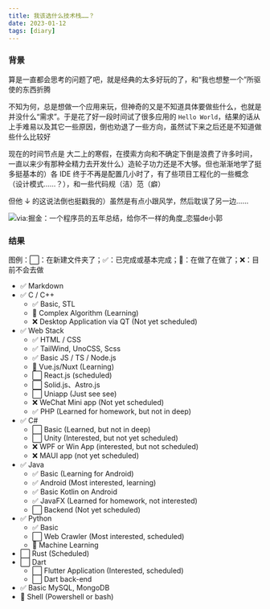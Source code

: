 ```yaml
---
title: 我该选什么技术栈……？
date: 2023-01-12
tags: [diary]
---
```


### 背景

算是一直都会思考的问题了吧，就是经典的太多好玩的了，和“我也想整一个”所驱使的东西折腾

不知为何，总是想做一个应用来玩，但神奇的又是不知道具体要做些什么，也就是并没什么“需求”。于是花了好一段时间试了很多应用的 `Hello World`，结果的话从上手难易以及其它一些原因，倒也劝退了一些方向，虽然试下来之后还是不知道做些什么比较好

现在的时间节点是 大二上的寒假，在摸索方向和不确定下倒是浪费了许多时间，一直以来少有那种全精力去开发什么）造轮子功力还是不大够。但也渐渐地学了挺多挺基本的）各 IDE 终于不再是配置几小时了，有了些项目工程化的一些概念（设计模式……？），和一些代码规（洁）范（癖）

但他 ↓ 的这说法倒也挺戳我的）虽然是有点小跟风学，然后耽误了另一边……

![[via:掘金：一个程序员的五年总结，给你不一样的角度_恋猫de小郭](https://juejin.cn/post/6844903901435527175)](/blog/stack.webp)

### 结果

图例：:white_large_square:：在新建文件夹了；:white_check_mark:：已完成或基本完成；:construction:：在做了在做了；:x:：目前不会去做

- :white_check_mark: Markdown
- :white_check_mark: C / C++
  - :white_check_mark: Basic, STL
  - :construction: Complex Algorithm (Learning)
  - :x: Desktop Application via QT (Not yet scheduled)
- :white_check_mark: Web Stack
  - :white_check_mark: HTML / CSS
  - :white_check_mark: TailWind, UnoCSS, Scss
  - :white_check_mark: Basic JS / TS / Node.js
  - :construction: Vue.js/Nuxt (Learning)
  - :white_large_square: React.js (scheduled)
  - :white_large_square: Solid.js、Astro.js
  - :white_large_square: Uniapp (Just see see)
  - :x: WeChat Mini app (Not yet scheduled)
  - :white_check_mark: PHP (Learned for homework, but not in deep)
- :white_check_mark: C#
  - :white_large_square: Basic (Learned, but not in deep)
  - :white_large_square: Unity (Interested, but not yet scheduled)
  - :x: WPF or Win App (interested, but not scheduled)
  - :x: MAUI app (not yet scheduled)
- :white_check_mark: Java
  - :white_check_mark: Basic (Learning for Android)
  - :white_check_mark: Android (Most interested, learning)
  - :white_check_mark: Basic Kotlin on Android
  - :white_check_mark: JavaFX (Learned for homework, not interested)
  - :white_large_square: Backend (Not yet scheduled)
- :white_check_mark: Python
  - :white_check_mark: Basic
  - :white_large_square: Web Crawler (Most interested, scheduled)
  - :construction: Machine Learning
- :white_large_square: Rust (Scheduled)
- :white_large_square: Dart
  - :white_large_square: Flutter Application (Interested, scheduled)
  - :white_large_square: Dart back-end
- :white_check_mark: Basic MySQL, MongoDB
- :construction: Shell (Powershell or bash)
